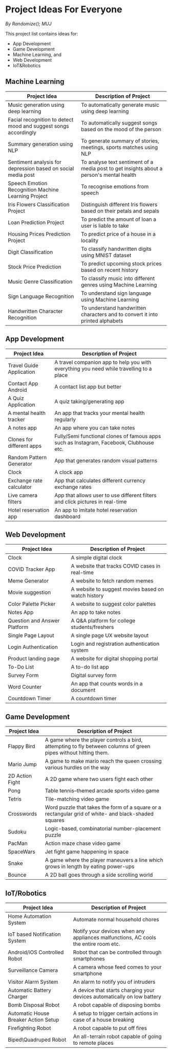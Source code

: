 # Project Ideas For Everyone
_By Randomize(); MUJ_

This project list contains ideas for:

 - App Development
 - Game Development
 - Machine Learning, and
 - Web Development
 - IoT&Robotics

## Machine Learning

|Project  Idea| Description of Project |
|--|--|
|Music generation using deep learning| To automatically generate music using deep learning |
|Facial recognition to detect mood and suggest songs accordingly |To automatically suggest songs based on the mood of the person |
|Summary generation using NLP| To generate summary of stories, meetings, sports matches using NLP |
|Sentiment analysis for depression based on social media post|To analyse text sentiment of a media post to get insights about a person's mental health|
|Speech Emotion Recognition Machine Learning Project|To recognise emotions from speech|
|Iris Flowers Classification Project|Distinguish different Iris flowers based on their petals and sepals|
|Loan Prediction Project|To predict the amount of loan a user is liable to take|
|Housing Prices Prediction Project|To predict price of a house in a locality|
|Digit Classification|To classify handwritten digits using MNIST dataset|
|Stock Price Prediction|To predict upcoming stock prices based on recent history|
|Music Genre Classification|To classify music into different genres using Machine Learning|
|Sign Language Recognition|To understand sign language using Machine Learning|
|Handwritten Character Recognition|To understand handwritten characters and to convert it into printed alphabets|

## App Development

| Project Idea | Description of Project |
|--|--|
|Travel Guide Application| A travel companion app to help you with everything you need while travelling to a place |
| Contact App Android |A contact list app but better  |
| A Quiz Application |A quiz taking/generating app  |
| A mental health tracker |An app that tracks your mental health regularly  |
| A notes app |An app where you can take notes |
| Clones for different apps |Fully/Semi functional clones of famous apps such as Instagram, Facebook, Clubhouse etc.  |
| Random Pattern Generator |App that generates random visual patterns |
| Clock |A clock app  |
| Exchange rate calculator |App that calculates different currency exchange rates  |
| Live camera filters |App that allows user to use different filters and click pictures in real-time  |
| Hotel reservation app |An app to imitate hotel reservation dashboard |

## Web Development

| Project Idea | Description of Project |
|--|--|
|Clock| A simple digital clock |
|COVID Tracker App| A website that tracks COVID cases in real-time  |
|Meme Generator| A website to fetch random memes  |
|Movie suggestion| A website to suggest movies based on watch history  |
|Color Palette Picker|A website to suggest color palettes  |
|Notes App|An app to take notes |
|Question and Answer Platform|A Q&A platform for college students/freshers  |
|Single Page Layout|A single page UX website layout  |
|Login Authentication|Login and registration authentication system  |
|Product landing page|A website for digital shopping portal  |
|To-Do List|A to-do list app|
|Survey Form|Digital survey form|
|Word Counter|An app that counts words in a document|
|Countdown Timer|A countdown timer|

## Game Development

| Project Idea | Description of Project |
|--|--|
|Flappy Bird | A game where the player controls a bird, attempting to fly between columns of green pipes without hitting them. |
|Mario Jump | A game to make mario reach the queen crossing various hurdles on the way |
|2D Action Fight | A 2D game where two users fight each other  |
|Pong | Table tennis–themed arcade sports video game |
|Tetris | Tile-matching video game  |
|Crosswords  | Word puzzle that takes the form of a square or a rectangular grid of white- and black-shaded squares |
|Sudoku  | Logic-based, combinatorial number-placement puzzle |
|PacMan  | Action maze chase video game |
|SpaceWars | Jet fight game happening in space |
|Snake  |  A game where the player maneuvers a line which grows in length by eating power-ups |
|Bounce | A 2D ball goes through a side scrolling world |

## IoT/Robotics

| Project Idea | Description of Project |
|--|--|
| Home Automation System| Automate normal household chores |
|IoT based Notification System|Notify your devices when any appliances malfunctions, AC cools the entire room etc.|
|Android/iOS Controlled Robot|Robot that can be controlled through smartphones|
|Surveillance Camera|A camera whose feed comes to your smartphone|
|Visitor Alarm System|An alarm to notify you of intruders|
|Automatic Battery Charger|A device that starts charging your devices automatically on low battery|
|Bomb Disposal Robot|A robot capable of disposing bombs|
|Automatic House Breaker Action Setup|A setup to trigger certain actions in case of a house breaking|
|Firefighting Robot|A robot capable to put off fires|
|Biped\Quadruped Robot|An all-terrain robot capable of going to remote places|

